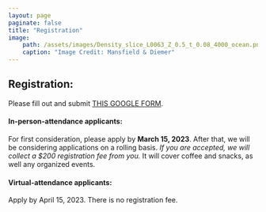 ```yaml
---
layout: page
paginate: false
title: "Registration"
image:
    path: /assets/images/Density_slice_L0063_Z_0.5_t_0.08_4000_ocean.png
    caption: "Image Credit: Mansfield & Diemer"
---
```


## Registration: 
Please fill out and submit [THIS GOOGLE FORM](https://forms.gle/NJApZTd3H2HBssAB9).

#### In-person-attendance applicants: 
For first consideration, please apply by **March 15, 2023**. After that, we will be considering applications on a rolling basis. *If you are accepted, we will collect a $200 registration fee from you.* It will cover coffee and snacks, as well any organized events.

#### Virtual-attendance applicants: 
Apply by April 15, 2023. There is no registration fee.
